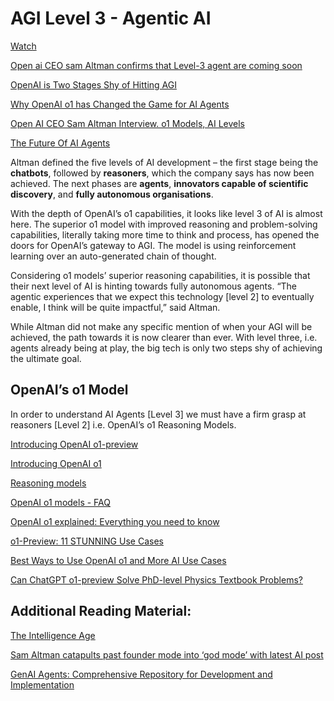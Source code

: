 # AGI Level 3 - Agentic AI

[Watch](https://www.facebook.com/share/r/Q5RxBKsLMwE5ZcsG/)

[Open ai CEO sam Altman confirms that Level-3 agent are coming soon](https://www.youtube.com/watch?v=eOy8ME85CRc)

[OpenAI is Two Stages Shy of Hitting AGI](https://analyticsindiamag.com/ai-trends-future/openai-is-two-stages-shy-of-hitting-agi/)

[Why OpenAI o1 has Changed the Game for AI Agents](https://www.youtube.com/watch?v=ei6aFO3gTaA)

[Open AI CEO Sam Altman Interview. o1 Models, AI Levels](https://www.youtube.com/watch?v=R3A37wg-VFg)

[The Future Of AI Agents](https://www.youtube.com/watch?v=IityUpVVD38)

Altman defined the five levels of AI development – the first stage being the **chatbots**, followed by **reasoners**, which the company says has now been achieved. The next phases are **agents**, **innovators capable of scientific discovery**, and **fully autonomous organisations**.

With the depth of OpenAI’s o1 capabilities, it looks like level 3 of AI is almost here. The superior o1 model with improved reasoning and problem-solving capabilities, literally taking more time to think and process, has opened the doors for OpenAI’s gateway to AGI. The model is using reinforcement learning over an auto-generated chain of thought.

Considering o1 models’ superior reasoning capabilities, it is possible that their next level of AI is hinting towards fully autonomous agents. “The agentic experiences that we expect this technology [level 2] to eventually enable, I think will be quite impactful,” said Altman.

While Altman did not make any specific mention of when your AGI will be achieved, the path towards it is now clearer than ever. With level three, i.e. agents already being at play, the big tech is only two steps shy of achieving the ultimate goal.

## OpenAI’s o1 Model

In order to understand AI Agents [Level 3] we must have a firm grasp at reasoners [Level 2] i.e. OpenAI’s o1 Reasoning Models.

[Introducing OpenAI o1-preview](https://openai.com/index/introducing-openai-o1-preview/)

[Introducing OpenAI o1](https://openai.com/o1/)

[Reasoning models](https://platform.openai.com/docs/guides/reasoning)

[OpenAI o1 models - FAQ](https://help.openai.com/en/articles/9855712-openai-o1-models-faq-chatgpt-enterprise-and-edu)

[OpenAI o1 explained: Everything you need to know](https://www.techtarget.com/whatis/feature/OpenAI-o1-explained-Everything-you-need-to-know)

[o1-Preview: 11 STUNNING Use Cases](https://www.youtube.com/watch?v=X4IJZeBGmq8)

[Best Ways to Use OpenAI o1 and More AI Use Cases](https://www.youtube.com/watch?v=7FCm_KZFJug)

[Can ChatGPT o1-preview Solve PhD-level Physics Textbook Problems?](https://www.youtube.com/watch?v=scOb0XCkWho)


## Additional Reading Material:

[The Intelligence Age](https://ia.samaltman.com/)

[Sam Altman catapults past founder mode into ‘god mode’ with latest AI post](https://techcrunch.com/2024/09/23/sam-altman-catapults-past-founder-mode-into-god-mode-with-latest-ai-post/)

[GenAI Agents: Comprehensive Repository for Development and Implementation](https://github.com/NirDiamant/GenAI_Agents)